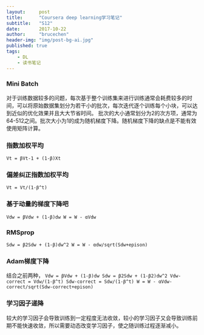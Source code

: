 ```yaml
---
layout:     post
title:      "Coursera deep learning学习笔记"
subtitle:   "S12"
date:       2017-10-22
author:     "brucechen"
header-img: "img/post-bg-ai.jpg"
published: true
tags:
    - DL
    - 读书笔记
---
```


### Mini Batch
对于训练数据较多的问题，每次基于整个训练集来进行训练通常会耗费较多的时间，可以将原始数据集划分为若干小的批次，每次迭代逐个训练每个小块，可以达到近似的优化效果并且大大节省时间。
批次的大小通常划分为2的次方项，通常为64-512之间。批次大小为1的成为随机梯度下降。随机梯度下降的缺点是不能有效使用矩阵计算。

### 指数加权平均
`Vt = βVt-1 + (1-β)Xt`

### 偏差纠正指数加权平均
`Vt = Vt/(1-β^t)`

### 基于动量的梯度下降吧
`Vdw = βVdw + (1-β)dw
W = W - αVdw
`

### RMSprop
`
Sdw = β2Sdw + (1-β)dw^2
W = W - αdw/sqrt(Sdw+epison)
`

### Adam梯度下降
结合之前两种，
`Vdw = βVdw + (1-β)dw
Sdw = β2Sdw + (1-β2)dw^2
Vdw-correct = Vdw/(1-β^t)
Sdw-correct = Sdw/(1-β^t)
W = W - αVdw-correct/sqrt(Sdw-correct+epison)
`

### 学习因子递降
较大的学习因子会导致训练到一定程度无法收敛，较小的学习因子又会导致训练前期不能快速收敛，所以需要动态改变学习因子，使之随训练过程逐渐减小。